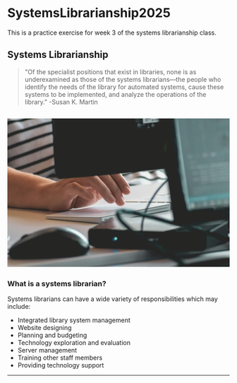 # SystemsLibrarianship2025
This is a practice exercise for week 3 of the systems librarianship class.
## Systems Librarianship
> "Of the specialist positions that exist in libraries, none is as underexamined as those of the systems librarians—the people who identify the needs of the library for automated systems, cause these systems to be implemented, and analyze the operations of the library." -Susan K. Martin

![Person using computer.](images/computer_user.jpg)
---
### What is a systems librarian?
Systems librarians can have a wide variety of responsibilities which may include:
* Integrated library system management
* Website designing
* Planning and budgeting
* Technology exploration and evaluation
* Server management
* Training other staff members
* Providing technology support
---
